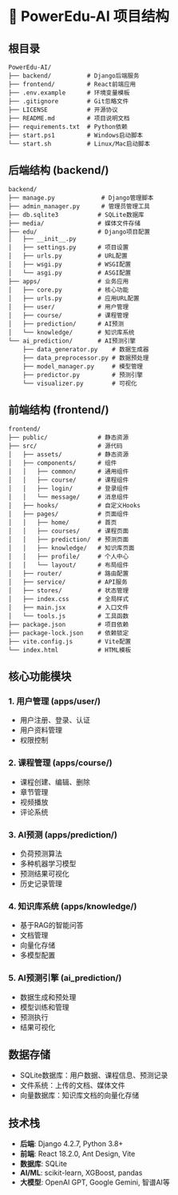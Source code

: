 # 📁 PowerEdu-AI 项目结构

## 根目录
```
PowerEdu-AI/
├── backend/          # Django后端服务
├── frontend/         # React前端应用
├── .env.example      # 环境变量模板
├── .gitignore        # Git忽略文件
├── LICENSE           # 开源协议
├── README.md         # 项目说明文档
├── requirements.txt  # Python依赖
├── start.ps1         # Windows启动脚本
└── start.sh          # Linux/Mac启动脚本
```

## 后端结构 (backend/)
```
backend/
├── manage.py             # Django管理脚本
├── admin_manager.py      # 管理员管理工具
├── db.sqlite3           # SQLite数据库
├── media/               # 媒体文件存储
├── edu/                 # Django项目配置
│   ├── __init__.py
│   ├── settings.py      # 项目设置
│   ├── urls.py          # URL配置
│   ├── wsgi.py          # WSGI配置
│   └── asgi.py          # ASGI配置
├── apps/                # 业务应用
│   ├── core.py          # 核心功能
│   ├── urls.py          # 应用URL配置
│   ├── user/            # 用户管理
│   ├── course/          # 课程管理
│   ├── prediction/      # AI预测
│   └── knowledge/       # 知识库系统
└── ai_prediction/       # AI预测引擎
    ├── data_generator.py    # 数据生成器
    ├── data_preprocessor.py # 数据预处理
    ├── model_manager.py     # 模型管理
    ├── predictor.py         # 预测引擎
    └── visualizer.py        # 可视化
```

## 前端结构 (frontend/)
```
frontend/
├── public/              # 静态资源
├── src/                 # 源代码
│   ├── assets/          # 静态资源
│   ├── components/      # 组件
│   │   ├── common/      # 通用组件
│   │   ├── course/      # 课程组件
│   │   ├── login/       # 登录组件
│   │   └── message/     # 消息组件
│   ├── hooks/           # 自定义Hooks
│   ├── pages/           # 页面组件
│   │   ├── home/        # 首页
│   │   ├── courses/     # 课程页面
│   │   ├── prediction/  # 预测页面
│   │   ├── knowledge/   # 知识库页面
│   │   ├── profile/     # 个人中心
│   │   └── layout/      # 布局组件
│   ├── router/          # 路由配置
│   ├── service/         # API服务
│   ├── stores/          # 状态管理
│   ├── index.css        # 全局样式
│   ├── main.jsx         # 入口文件
│   └── tools.js         # 工具函数
├── package.json         # 项目依赖
├── package-lock.json    # 依赖锁定
├── vite.config.js       # Vite配置
└── index.html           # HTML模板
```

## 核心功能模块

### 1. 用户管理 (apps/user/)
- 用户注册、登录、认证
- 用户资料管理
- 权限控制

### 2. 课程管理 (apps/course/)
- 课程创建、编辑、删除
- 章节管理
- 视频播放
- 评论系统

### 3. AI预测 (apps/prediction/)
- 负荷预测算法
- 多种机器学习模型
- 预测结果可视化
- 历史记录管理

### 4. 知识库系统 (apps/knowledge/)
- 基于RAG的智能问答
- 文档管理
- 向量化存储
- 多模型配置

### 5. AI预测引擎 (ai_prediction/)
- 数据生成和预处理
- 模型训练和管理
- 预测执行
- 结果可视化

## 数据存储
- SQLite数据库：用户数据、课程信息、预测记录
- 文件系统：上传的文档、媒体文件
- 向量数据库：知识库文档的向量化存储

## 技术栈
- **后端**: Django 4.2.7, Python 3.8+
- **前端**: React 18.2.0, Ant Design, Vite
- **数据库**: SQLite
- **AI/ML**: scikit-learn, XGBoost, pandas
- **大模型**: OpenAI GPT, Google Gemini, 智谱AI等
